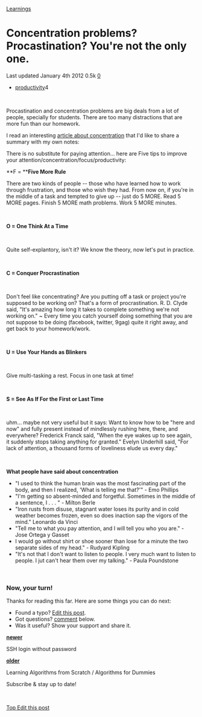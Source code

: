 



<a href="/categories/learnings/" class="category-link">Learnings</a>

Concentration problems? Procastination? You're not the only one.
================================================================

<span title="Last time this post was updated"> Last updated January 4th 2012 </span> <span class="m-x-2" title="Pageviews"> 0.5k </span> <span class="m-x-2" title="Click to go to the comments section"> [ <span class="disqus-comment-count" data-disqus-url="https://master--bgoonz-blog.netlify.app/concentration-problems-procastination-youre-not-the-only-one/">0</span>](#disqus_thread) </span>

-   <a href="/tags/productivity/" class="tag-list-link">productivity</a><span class="tag-list-count">4</span>

 

Procastination and concentration problems are big deals from a lot of people, specially for students. There are too many distractions that are more fun than our homework.

<span id="more"></span>

I read an interesting [article about concentration](http://altmedicine.about.com/od/optimumhealthessentials/a/Concentration.htm) that I'd like to share a summary with my own notes:

There is no substitute for paying attention... here are Five tips to improve your attention/concentration/focus/productivity:

**F = **<span class="underline">**Five More Rule**</span>

There are two kinds of people -- those who have learned how to work through frustration, and those who wish they had. From now on, if you're in the middle of a task and tempted to give up -- just do 5 MORE. Read 5 MORE pages. Finish 5 MORE math problems. Work 5 MORE minutes.

 

**O = <span class="underline">One Think At a Time</span>**

 

Quite self-explantory, isn't it? We know the theory, now let's put in practice.

 

**C = <span class="underline">Conquer Procrastination</span>**

 

Don't feel like concentrating? Are you putting off a task or project you're supposed to be working on? That's a form of procrastination. R. D. Clyde said, "It's amazing how long it takes to complete something we're not working on." ~ Every time you catch yourself doing something that you are not suppose to be doing (facebook, twitter, 9gag) quite it right away, and get back to your homework/work.

 

**U = <span class="underline">Use Your Hands as Blinkers</span>**

 

Give multi-tasking a rest. Focus in one task at time!

 

**S = <span class="underline">See As If For the First or Last Time</span>**

 

uhm... maybe not very useful but it says: Want to know how to be "here and now" and fully present instead of mindlessly rushing here, there, and everywhere? Frederick Franck said, "When the eye wakes up to see again, it suddenly stops taking anything for granted." Evelyn Underhill said, "For lack of attention, a thousand forms of loveliness elude us every day."

 

**What people have said about concentration**

-   "I used to think the human brain was the most fascinating part of the body, and then I realized, 'What is telling me that?'" - Emo Phillips
-   "I'm getting so absent-minded and forgetful. Sometimes in the middle of a sentence, I . . . " - Milton Berle 
-   "Iron rusts from disuse, stagnant water loses its purity and in cold weather becomes frozen, even so does inaction sap the vigors of the mind." Leonardo da Vinci 
-   "Tell me to what you pay attention, and I will tell you who you are." - Jose Ortega y Gasset
-   I would go without shirt or shoe sooner than lose for a minute the two separate sides of my head." - Rudyard Kipling
-   "It's not that I don't want to listen to people. I very much want to listen to people. I jut can't hear them over my talking." - Paula Poundstone

 

### Now, your turn!

Thanks for reading this far. Here are some things you can do next:

-   Found a typo? [Edit this post](https://github.com/amejiarosario/amejiarosario.github.io/edit/source/source/_posts/2012-01-04-concentration-problems-procastination-youre-not-the-only-one.md).
-   Got questions? [comment](#comments-section) below.
-   Was it useful? Show your support and share it.



<a href="/ssh-login-without-password/" class="article-nav-newer"><strong><em></em> newer</strong></a>

SSH login without password

<a href="/learning-algorithms-from-scratch-algorithms-for-dummies/" class="article-nav-older"><strong>older <em></em></strong></a>

Learning Algorithms from Scratch / Algorithms for Dummies

Subscribe & stay up to date!

 









[<span id="back-to-top" title="Go back to the top of this page"> Top </span>](#) <a href="#" class="p-x-3" title="Improve this post"><em></em> Edit this post</a>


